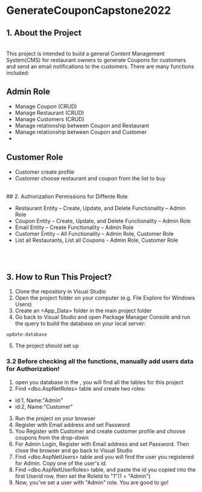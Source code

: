 # GenerateCouponCapstone2022
## 1. About the Project
<br>
This project is intended to build a general Content Management System(CMS) for restaurant owners to generate Coupons for customers and send an email notifications to the customers. There are many functions included:
<br>

## Admin Role
- Manage Coupon (CRUD)
- Manage Restaurant (CRUD)
- Manage Customers (CRUD)
- Manage relationship between Coupon and Restaurant
- Manage relationship between Coupon and Customer
- <br>
## Customer Role
- Customer create profile
- Customer choose restaurant and coupon from the list to buy

<br>
## 2. Authorization Permissions for Diffente Role

- Restaurant Entity – Create, Update, and Delete Functionality – Admin Role
- Coupon Entity – Create, Update, and Delete Functionality – Admin Role
- Email Entity – Create Functionality – Admin Role
- Customer Entity – All Functionality – Admin Role, Customer Role
- List all Restaurants, List all Coupons - Admin Role, Customer Role
<br>
<br>

## 3. How to Run This Project?

1. Clone the repository in Visual Studio
2. Open the project folder on your computer (e.g. File Explore for Windows Users)
3. Create an <App_Data> folder in the main project folder
4. Go back to Visual Studio and open Package Manager Console and run the query to build the database on your local server:
```
update-database
```
5. The project should set up


### 3.2 Before checking all the functions, manually add users data for Authorization!

1. open you database in the <SQL Server Object Explorer>, you will find all the tables for this project
2. Find <dbo.AspNetRoles> table and create two roles:
  - id:1, Name:"Admin"
  - id:2, Name:"Customer"
3. Run the project on your browser
4. Register with Email address and set Password
5. You Register with Customer and create customer profile and choose coupons from the drop-down
6. For Admin Login, Register with Email address and set Password. Then close the browser and go back to Visual Studio
7. Find <dbo.AspNetUsers> table and you will find the user you registered for Admin. Copy one of the user's id.
8. Find <dbo.AspNetUserRoles> table, and paste the id you copied into the first Userid row, then set the RoleId to "1"(1 = "Admin")
10. Now, you've set a user with "Admin" role. You are good to go!
